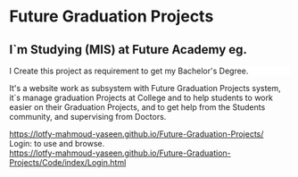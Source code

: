 # Future Graduation Projects
<h2> I`m Studying (MIS) at Future Academy eg. </h2>
<p style="background-color: white;"> I Create this project as requirement to get my Bachelor's Degree. </p>
It's a website work as subsystem with Future Graduation Projects system, it`s manage graduation Projects at College and to help students to work easier on their Graduation Projects, and to get help from the Students community, and supervising from Doctors.

https://lotfy-mahmoud-yaseen.github.io/Future-Graduation-Projects/    <br>
Login: to use and browse.  <br>
https://lotfy-mahmoud-yaseen.github.io/Future-Graduation-Projects/Code/index/Login.html
